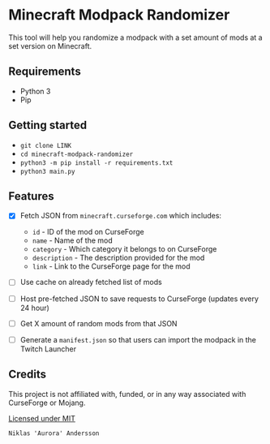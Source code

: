 # Minecraft Modpack Randomizer

This tool will help you randomize a modpack with a set amount of mods at a set version on Minecraft.

## Requirements

* Python 3
* Pip

## Getting started

* `git clone LINK`
* `cd minecraft-modpack-randomizer`
* `python3 -m pip install -r requirements.txt`
* `python3 main.py`

## Features

- [x] Fetch JSON from `minecraft.curseforge.com` which includes:
    - `id` - ID of the mod on CurseForge
    - `name` - Name of the mod
    - `category` - Which category it belongs to on CurseForge
    - `description` - The description provided for the mod
    - `link` - Link to the CurseForge page for the mod

- [ ] Use cache on already fetched list of mods
- [ ] Host pre-fetched JSON to save requests to CurseForge (updates every 24 hour)
- [ ] Get X amount of random mods from that JSON
- [ ] Generate a `manifest.json` so that users can import the modpack in the Twitch Launcher

## Credits

This project is not affiliated with, funded, or in any way associated with CurseForge or Mojang.

[Licensed under MIT](LICENSE.md)

```
Niklas 'Aurora' Andersson
```